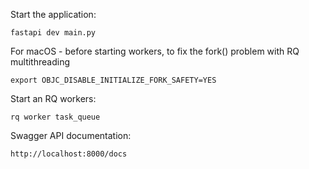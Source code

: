 Start the application:
    
    fastapi dev main.py

For macOS - before starting workers, to fix the fork() problem with RQ multithreading


    export OBJC_DISABLE_INITIALIZE_FORK_SAFETY=YES


Start an RQ workers:

    rq worker task_queue


Swagger API documentation:

    http://localhost:8000/docs

